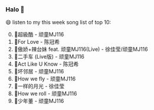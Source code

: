 

### Halo 👋

😄 listen to my this week song list of top 10:

0. 🌈超級酷 - 顽童MJ116
1. 🌈For Love - 陈冠希
2. 🌈傲娇+辣台妹 feat. 顽童MJ116(Live) - 徐佳莹/顽童MJ116
3. 🌈二手车 (Live版) - 顽童MJ116
4. 🌈Act Like U Know - 陈冠希
5. 🌈坏邻居 - 顽童MJ116
6. 🌈How we fly - 顽童MJ116
7. 🌈一样的月光 - 徐佳莹
8. 🌈How we roll - 顽童MJ116
9. 🌈少年董 - 顽童MJ116

